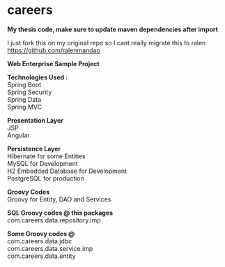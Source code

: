 # careers
<b>My thesis code, make sure to update maven dependencies after import</b><br>

</b>I just fork this on my original repo so I cant really migrate this to ralen</b>
https://github.com/ralenmandao

<b>Web Enterprise Sample Project</b>

<b>Technologies Used :</b><br>
Spring Boot<br>
Spring Security<br>
Spring Data<br>
Spring MVC<br>

<b>Presentation Layer</b><br>
JSP<br>
Angular

<b>Persistence Layer</b><br>
Hibernate for some Entities<br>
MySQL for Development<br>
H2 Embedded Database for Development<br>
PostgreSQL for production<br>

<b>Groovy Codes</b><br>
Groovy for Entity, DAO and Services<br>

<b>SQL Groovy codes @ this packages</b><br>
com.careers.data.repository.imp

<b> Some Groovy codes @</b><br>
com.careers.data.jdbc<br>
com.careers.data.service.imp<br>
com.careers.data.entity<br>
